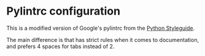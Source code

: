 # Pylintrc configuration

This is a modified version of Google's pylintrc from the [Python Styleguide](https://google.github.io/styleguide/pyguide.html).

The main difference is that has strict rules when it comes to documentation, and prefers 4 spaces for tabs instead of 2.
